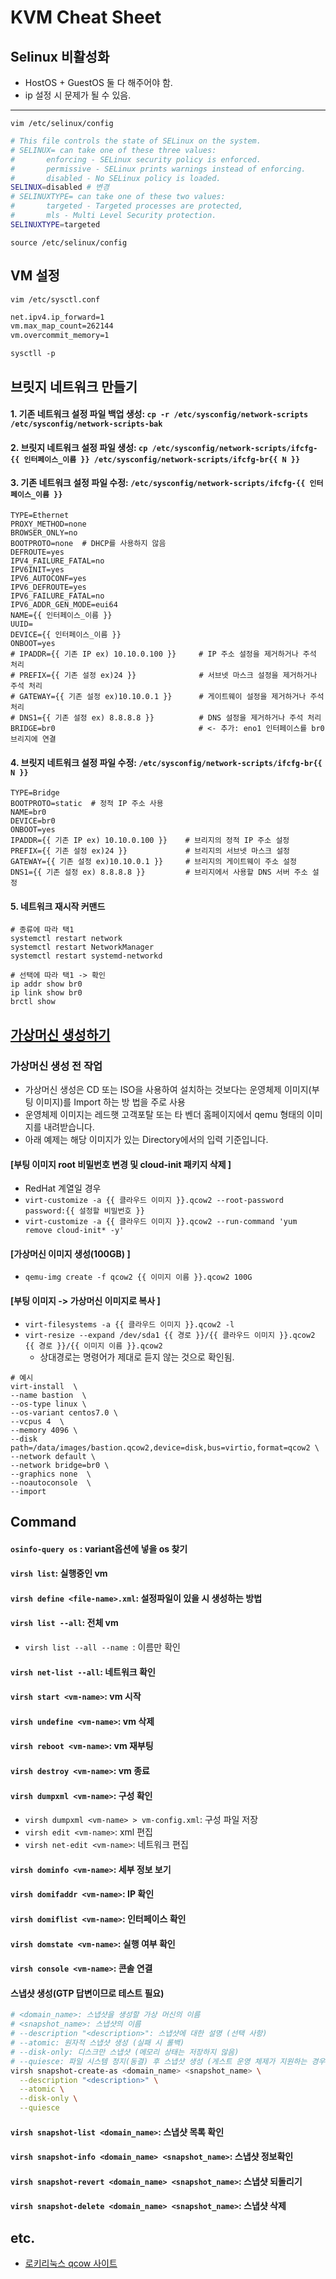# KVM Cheat Sheet

## Selinux 비활성화
- HostOS + GuestOS 둘 다 해주어야 함.
- ip 설정 시 문제가 될 수 있음.
------
`vim /etc/selinux/config`
```sh
# This file controls the state of SELinux on the system.
# SELINUX= can take one of these three values:
#       enforcing - SELinux security policy is enforced.
#       permissive - SELinux prints warnings instead of enforcing.
#       disabled - No SELinux policy is loaded.
SELINUX=disabled # 변경
# SELINUXTYPE= can take one of these two values:
#       targeted - Targeted processes are protected,
#       mls - Multi Level Security protection.
SELINUXTYPE=targeted
```
`source /etc/selinux/config`

## VM 설정
`vim /etc/sysctl.conf`
```sh
net.ipv4.ip_forward=1
vm.max_map_count=262144
vm.overcommit_memory=1
```
`sysctll -p`

## 브릿지 네트워크 만들기
#### 1. 기존 네트워크 설정 파일 백업 생성: `cp -r /etc/sysconfig/network-scripts /etc/sysconfig/network-scripts-bak`
#### 2. 브릿지 네트워크 설정 파일 생성: `cp /etc/sysconfig/network-scripts/ifcfg-{{ 인터페이스_이름 }} /etc/sysconfig/network-scripts/ifcfg-br{{ N }}`
#### 3. 기존 네트워크 설정 파일 수정: `/etc/sysconfig/network-scripts/ifcfg-{{ 인터페이스_이름 }}`
```shell
TYPE=Ethernet
PROXY_METHOD=none
BROWSER_ONLY=no
BOOTPROTO=none  # DHCP를 사용하지 않음
DEFROUTE=yes
IPV4_FAILURE_FATAL=no
IPV6INIT=yes
IPV6_AUTOCONF=yes
IPV6_DEFROUTE=yes
IPV6_FAILURE_FATAL=no
IPV6_ADDR_GEN_MODE=eui64
NAME={{ 인터페이스_이름 }}
UUID=
DEVICE={{ 인터페이스_이름 }}
ONBOOT=yes
# IPADDR={{ 기존 IP ex) 10.10.0.100 }}     # IP 주소 설정을 제거하거나 주석 처리
# PREFIX={{ 기존 설정 ex)24 }}              # 서브넷 마스크 설정을 제거하거나 주석 처리
# GATEWAY={{ 기존 설정 ex)10.10.0.1 }}      # 게이트웨이 설정을 제거하거나 주석 처리
# DNS1={{ 기존 설정 ex) 8.8.8.8 }}          # DNS 설정을 제거하거나 주석 처리
BRIDGE=br0                                # <- 추가: eno1 인터페이스를 br0 브리지에 연결 
```
#### 4. 브릿지 네트워크 설정 파일 수정: `/etc/sysconfig/network-scripts/ifcfg-br{{ N }}`
```shell
TYPE=Bridge
BOOTPROTO=static  # 정적 IP 주소 사용
NAME=br0
DEVICE=br0
ONBOOT=yes
IPADDR={{ 기존 IP ex) 10.10.0.100 }}    # 브리지의 정적 IP 주소 설정
PREFIX={{ 기존 설정 ex)24 }}             # 브리지의 서브넷 마스크 설정
GATEWAY={{ 기존 설정 ex)10.10.0.1 }}     # 브리지의 게이트웨이 주소 설정
DNS1={{ 기존 설정 ex) 8.8.8.8 }}         # 브리지에서 사용할 DNS 서버 주소 설정
```
#### 5. 네트워크 재시작 커맨드
```shell
# 종류에 따라 택1
systemctl restart network
systemctl restart NetworkManager
systemctl restart systemd-networkd

# 선택에 따라 택1 -> 확인
ip addr show br0
ip link show br0
brctl show
```

## [가상머신 생성하기](https://docs.redhat.com/ko/documentation/red_hat_enterprise_linux/7/html/virtualization_deployment_and_administration_guide/sect-guest_virtual_machine_installation_overview-creating_guests_with_virt_install)
### 가상머신 생성 전 작업
- 가상머신 생성은 CD 또는 ISO을 사용하여 설치하는 것보다는 운영체제 이미지(부팅 이미지)를 Import 하는 방 법을 주로 사용
- 운영체제 이미지는 레드햇 고객포탈 또는 타 벤더 홈페이지에서 qemu 형태의 이미지를 내려받습니다.
- 아래 예제는 해당 이미지가 있는 Directory에서의 입력 기준입니다.
#### [부팅 이미지 root 비밀번호 변경 및 cloud-init 패키지 삭제 ]
- RedHat 계열일 경우
- `virt-customize -a {{ 클라우드 이미지 }}.qcow2 --root-password password:{{ 설정할 비밀번호 }}`
- `virt-customize -a {{ 클라우드 이미지 }}.qcow2 --run-command 'yum remove cloud-init* -y'`
#### [가상머신 이미지 생성(100GB) ]
- `qemu-img create -f qcow2 {{ 이미지 이름 }}.qcow2 100G`
#### [부팅 이미지 -> 가상머신 이미지로 복사 ]
- `virt-filesystems -a {{ 클라우드 이미지 }}.qcow2 -l`
- `virt-resize --expand /dev/sda1 {{ 경로 }}/{{ 클라우드 이미지 }}.qcow2 {{ 경로 }}/{{ 이미지 이름 }}.qcow2`
  - 상대경로는 명령어가 제대로 듣지 않는 것으로 확인됨.

```shell
# 예시
virt-install  \
--name bastion  \
--os-type linux \
--os-variant centos7.0 \
--vcpus 4  \
--memory 4096 \
--disk path=/data/images/bastion.qcow2,device=disk,bus=virtio,format=qcow2 \
--network default \
--network bridge=br0 \
--graphics none  \
--noautoconsole  \
--import
```

## Command
#### `osinfo-query os` : variant옵션에 넣을 os 찾기
#### `virsh list`: 실행중인 vm
#### `virsh define <file-name>.xml`: 설정파일이 있을 시 생성하는 방법
#### `virsh list --all`: 전체 vm
- `virsh list --all --name `: 이름만 확인
#### `virsh net-list --all`: 네트워크 확인
#### `virsh start <vm-name>`: vm 시작
#### `virsh undefine <vm-name>`: vm 삭제
#### `virsh reboot <vm-name>`: vm 재부팅
#### `virsh destroy <vm-name>`: vm 종료
#### `virsh dumpxml <vm-name>`: 구성 확인
- `virsh dumpxml <vm-name> > vm-config.xml`: 구성 파일 저장
- `virsh edit <vm-name>`: xml 편집
- `virsh net-edit <vm-name>`: 네트워크 편집
#### `virsh dominfo <vm-name>`: 세부 정보 보기
#### `virsh domifaddr <vm-name>`: IP 확인
#### `virsh domiflist <vm-name>`: 인터페이스 확인
#### `virsh domstate <vm-name>`: 실행 여부 확인
#### `virsh console <vm-name>`: 콘솔 연결

#### 스냅샷 생성(GTP 답변이므로 테스트 필요)
```sh
# <domain_name>: 스냅샷을 생성할 가상 머신의 이름
# <snapshot_name>: 스냅샷의 이름
# --description "<description>": 스냅샷에 대한 설명 (선택 사항)
# --atomic: 원자적 스냅샷 생성 (실패 시 롤백)
# --disk-only: 디스크만 스냅샷 (메모리 상태는 저장하지 않음)
# --quiesce: 파일 시스템 정지(동결) 후 스냅샷 생성 (게스트 운영 체제가 지원하는 경우)
virsh snapshot-create-as <domain_name> <snapshot_name> \
  --description "<description>" \
  --atomic \
  --disk-only \
  --quiesce
```

#### `virsh snapshot-list <domain_name>`: 스냅샷 목록 확인
#### `virsh snapshot-info <domain_name> <snapshot_name>`: 스냅샷 정보확인
#### `virsh snapshot-revert <domain_name> <snapshot_name>`: 스냅샷 되돌리기
#### `virsh snapshot-delete <domain_name> <snapshot_name>`: 스냅샷 삭제



## etc.
- [로키리눅스 qcow 사이트](https://dl.rockylinux.org/pub/rocky/)
